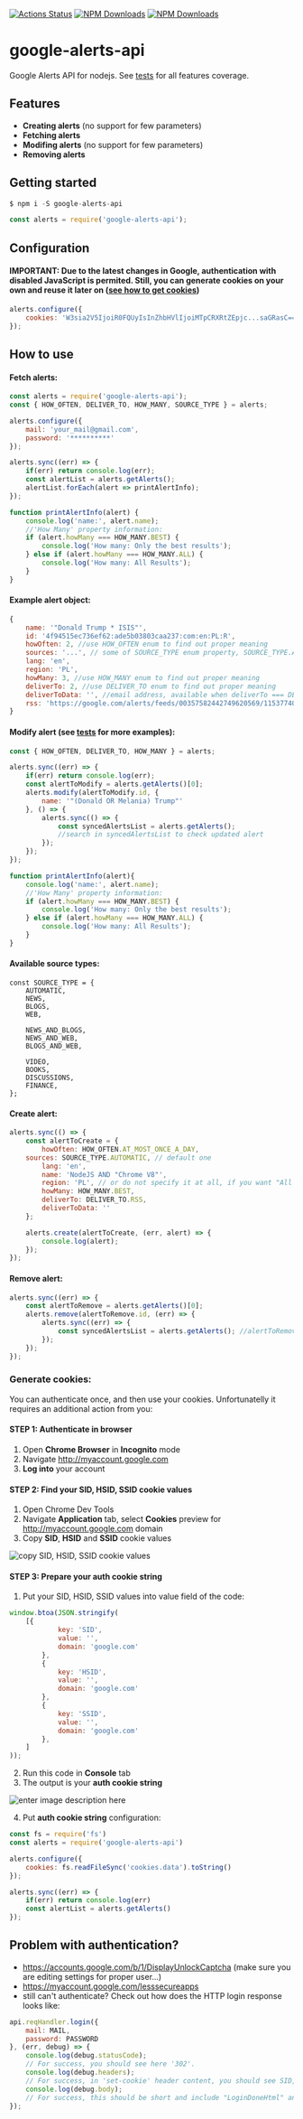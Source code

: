[![Actions Status](https://github.com/adasq/google-alerts-api/workflows/Node%20CI/badge.svg)](https://github.com/adasq/google-alerts-api/actions)
[![NPM Downloads](https://img.shields.io/npm/dm/google-alerts-api.svg?style=flat)](https://www.npmjs.org/package/google-alerts-api)
[![NPM Downloads](https://img.shields.io/npm/dt/google-alerts-api.svg?style=flat)](https://www.npmjs.org/package/google-alerts-api)

# google-alerts-api

Google Alerts API for nodejs. See [tests] for all features coverage.

## Features

- **Creating alerts** (no support for few parameters)
- **Fetching alerts**
- **Modifing alerts** (no support for few parameters)
- **Removing alerts**


## Getting started
```js
$ npm i -S google-alerts-api
```

```js
const alerts = require('google-alerts-api');
```

## Configuration

#### IMPORTANT: Due to the latest changes in Google, authentication with disabled JavaScript is permited. Still, you can generate cookies on your own and reuse it later on ([see how to get cookies](#generate-cookies)) 

```js
alerts.configure({
    cookies: 'W3sia2V5IjoiR0FQUyIsInZhbHVlIjoiMTpCRXRtZEpjc...saGRasC==',
});
```

## How to use

#### Fetch alerts:

```js
const alerts = require('google-alerts-api');
const { HOW_OFTEN, DELIVER_TO, HOW_MANY, SOURCE_TYPE } = alerts;

alerts.configure({
    mail: 'your_mail@gmail.com',
    password: '**********'
});

alerts.sync((err) => {
    if(err) return console.log(err);
    const alertList = alerts.getAlerts();
    alertList.forEach(alert => printAlertInfo);
});

function printAlertInfo(alert) {
    console.log('name:', alert.name);
    //'How Many' property information:
    if (alert.howMany === HOW_MANY.BEST) {
    	console.log('How many: Only the best results');
    } else if (alert.howMany === HOW_MANY.ALL) {
    	console.log('How many: All Results');
    }
}
```
#### Example alert object:
```js
{
    name: '"Donald Trump * ISIS"',
    id: '4f94515ec736ef62:ade5b03803caa237:com:en:PL:R',
    howOften: 2, //use HOW_OFTEN enum to find out proper meaning
    sources: '...', // some of SOURCE_TYPE enum property, SOURCE_TYPE.AUTOMATIC by default
    lang: 'en',
    region: 'PL',
    howMany: 3, //use HOW_MANY enum to find out proper meaning
    deliverTo: 2, //use DELIVER_TO enum to find out proper meaning
    deliverToData: '', //email address, available when deliverTo === DELIVER_TO.MAIL
    rss: 'https://google.com/alerts/feeds/00357582442749620569/11537740808718742679' //field available, when deliverTo === DELIVER_TO.RSS
}
```
#### Modify alert (see [tests] for more examples):
```js
const { HOW_OFTEN, DELIVER_TO, HOW_MANY } = alerts;

alerts.sync((err) => {
    if(err) return console.log(err);
    const alertToModify = alerts.getAlerts()[0];
    alerts.modify(alertToModify.id, {
    	name: '"(Donald OR Melania) Trump"'
    }, () => {
        alerts.sync(() => {
            const syncedAlertsList = alerts.getAlerts();
            //search in syncedAlertsList to check updated alert
        });
    });
});

function printAlertInfo(alert){
    console.log('name:', alert.name);
    //'How Many' property information:
    if (alert.howMany === HOW_MANY.BEST) {
    	console.log('How many: Only the best results');
    } else if (alert.howMany === HOW_MANY.ALL) {
    	console.log('How many: All Results');
    }
}
```

#### Available source types:

```
const SOURCE_TYPE = {
    AUTOMATIC,
    NEWS,
    BLOGS,
    WEB,

    NEWS_AND_BLOGS,
    NEWS_AND_WEB,
    BLOGS_AND_WEB,

    VIDEO,
    BOOKS,
    DISCUSSIONS,
    FINANCE,
};
```

#### Create alert:

```js
alerts.sync(() => {
    const alertToCreate = {
    	howOften: HOW_OFTEN.AT_MOST_ONCE_A_DAY,
	sources: SOURCE_TYPE.AUTOMATIC, // default one
        lang: 'en',
        name: 'NodeJS AND "Chrome V8"',
        region: 'PL', // or do not specify it at all, if you want "All Regions"
        howMany: HOW_MANY.BEST,
        deliverTo: DELIVER_TO.RSS,
        deliverToData: ''
    };

    alerts.create(alertToCreate, (err, alert) => {
        console.log(alert);
    });
});
```

#### Remove alert:

```js
alerts.sync((err) => {
    const alertToRemove = alerts.getAlerts()[0];
    alerts.remove(alertToRemove.id, (err) => {
    	alerts.sync((err) => {
            const syncedAlertsList = alerts.getAlerts(); //alertToRemove does not exists here.
        });
    });   
});
```

### Generate cookies:

You can authenticate once, and then use your cookies. Unfortunatelly it requires an additional action from you:

#### STEP 1: Authenticate in browser

1. Open **Chrome Browser** in **Incognito** mode
2. Navigate http://myaccount.google.com
3. **Log into** your account

#### STEP 2: Find your SID, HSID, SSID cookie values

1. Open Chrome Dev Tools
2. Navigate **Application** tab, select **Cookies** preview for http://myaccount.google.com domain
3. Copy **SID**, **HSID** and **SSID** cookie values

![copy SID, HSID, SSID cookie values](https://cdn.steemitimages.com/DQmbMvsdTvVpwukxMSXss57wq28gxXmLUNqkEgzYREHcLtZ/image.png) 


#### STEP 3: Prepare your auth cookie string

1. Put your SID, HSID, SSID values into value field of the code:

```js
window.btoa(JSON.stringify(
    [{
            key: 'SID',
            value: '',
            domain: 'google.com'
        },
        {
            key: 'HSID',
            value: '',
            domain: 'google.com'
        },
        {
            key: 'SSID',
            value: '',
            domain: 'google.com'
        },
    ]
));
```

2. Run this code in **Console** tab
3. The output is your **auth cookie string**

![enter image description here](https://cdn.steemitimages.com/DQmTifruHFrXeabrXpgwymYmCJBxCUuasUHvjVaTjNsKh5o/image.png)

4. Put **auth cookie string** configuration:

```js
const fs = require('fs')
const alerts = require('google-alerts-api')

alerts.configure({
    cookies: fs.readFileSync('cookies.data').toString()
});

alerts.sync((err) => {
    if(err) return console.log(err)
    const alertList = alerts.getAlerts()
});
```

## Problem with authentication?

- https://accounts.google.com/b/1/DisplayUnlockCaptcha (make sure you are editing settings for proper user...)
- https://myaccount.google.com/lesssecureapps
- still can't authenticate? Check out how does the HTTP login response looks like:

```js
api.reqHandler.login({
    mail: MAIL,
    password: PASSWORD
}, (err, debug) => {
    console.log(debug.statusCode); 
    // For success, you should see here '302'.
    console.log(debug.headers); 
    // For success, in 'set-cookie' header content, you should see SID, LSID, HID, SSID (etc.) definitions.
    console.log(debug.body); 
    // For success, this should be short and include "LoginDoneHtml" and "Moved Temporarily" text inside.
});
```	    

[tests]: <https://github.com/adasq/google-alerts-api/blob/master/tests/test.js>
[how to get cookies]: <https://github.com/adasq/google-alerts-api#generate-cookies>
